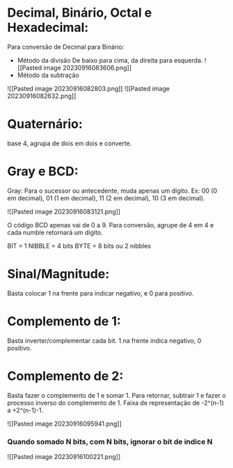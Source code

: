 # Decimal, Binário, Octal e Hexadecimal:

Para conversão de Decimal para Binário:
- Método da divisão
De baixo para cima, da direita para esquerda.
![[Pasted image 20230916083606.png]]
- Método da subtração

![[Pasted image 20230916082803.png]]
![[Pasted image 20230916082632.png]]
# Quaternário:
base 4, agrupa de dois em dois e converte.
# Gray e BCD:
Gray: Para o sucessor ou antecedente, muda apenas um dígito. Ex: 00 (0 em decimal), 01 (1 em decimal), 11 (2 em decimal), 10 (3 em decimal).

![[Pasted image 20230916083121.png]]

O código BCD apenas vai de 0 a 9. Para conversão, agrupe de 4 em 4 e cada numble retornará um digito.


BIT = 1 
NIBBLE = 4 bits
BYTE = 8 bits ou 2 nibbles

# Sinal/Magnitude:
Basta colocar 1 na frente para indicar negativo, e 0 para positivo.

# Complemento de 1:
Basta inverter/complementar cada bit. 1 na frente indica negativo, 0 positivo.

# Complemento de 2:
Basta fazer o complemento de 1 e somar 1. Para retornar, subtrair 1 e fazer o processo inverso do complemento de 1. Faixa de representação de -2^(n-1) a +2^(n-1)-1.

![[Pasted image 20230916095941.png]]

### Quando somado N bits, com N bits, ignorar o bit de indice N

![[Pasted image 20230916100221.png]]
